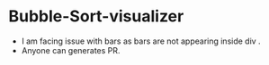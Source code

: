# Bubble-Sort-visualizer
- I am facing issue with bars as bars are 
not appearing inside div .
- Anyone can generates PR. 
